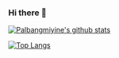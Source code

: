 ### Hi there 👋

<!--
**Palbangmiyine/Palbangmiyine** is a ✨ _special_ ✨ repository because its `README.md` (this file) appears on your GitHub profile.

Here are some ideas to get you started:

- 🔭 I’m currently working on ...
- 🌱 I’m currently learning ...
- 👯 I’m looking to collaborate on ...
- 🤔 I’m looking for help with ...
- 💬 Ask me about ...
- 📫 How to reach me: ...
- 😄 Pronouns: ...
- ⚡ Fun fact: ...
-->

[![Palbangmiyine's github stats](https://github-readme-stats.vercel.app/api?username=Palbangmiyine)](https://github.com/anuraghazra/github-readme-stats)


[![Top Langs](https://github-readme-stats.vercel.app/api/top-langs/?username=Palbangmiyine&langs_count=8)](https://github.com/anuraghazra/github-readme-stats)
